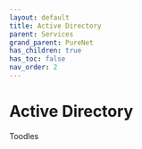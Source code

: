 ```yaml
---
layout: default
title: Active Directory
parent: Services
grand_parent: PureNet
has_children: true
has_toc: false
nav_order: 2
---
```


# Active Directory

Toodles